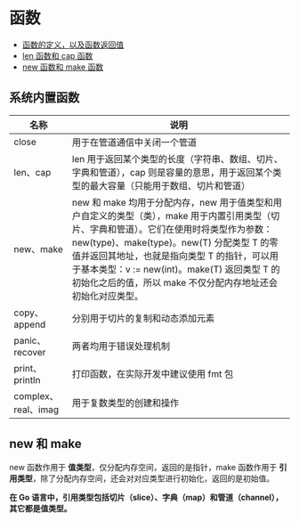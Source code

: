 # 函数

- [函数的定义，以及函数返回值](./function.go)
- [len 函数和 cap 函数](./len_cap.go)
- [new 函数和 make 函数](./new_make.go)

## 系统内置函数

名称    | 说明
--- | ---
close | 用于在管道通信中关闭一个管道
len、cap | len 用于返回某个类型的长度（字符串、数组、切片、字典和管道），cap 则是容量的意思，用于返回某个类型的最大容量（只能用于数组、切片和管道）
new、make | new 和 make 均用于分配内存，new 用于值类型和用户自定义的类型（类），make 用于内置引用类型（切片、字典和管道）。它们在使用时将类型作为参数：new(type)、make(type)。new(T) 分配类型 T 的零值并返回其地址，也就是指向类型 T 的指针，可以用于基本类型：v := new(int)。make(T) 返回类型 T 的初始化之后的值，所以 make 不仅分配内存地址还会初始化对应类型。
copy、append | 分别用于切片的复制和动态添加元素
panic、recover | 两者均用于错误处理机制
print、println | 打印函数，在实际开发中建议使用 fmt 包
complex、real、imag | 用于复数类型的创建和操作

## new 和 make

new 函数作用于 **值类型**，仅分配内存空间，返回的是指针，make 函数作用于 **引用类型**，除了分配内存空间，还会对对应类型进行初始化，返回的是初始值。

**在 Go 语言中，引用类型包括切片（slice）、字典（map）和管道（channel），其它都是值类型。**